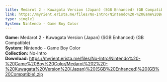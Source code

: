 ```yaml
---
title: Medarot 2 - Kuwagata Version (Japan) (SGB Enhanced) (GB Compatible)
link: https://myrient.erista.me/files/No-Intro/Nintendo%20-%20Game%20Boy%20Color/Medarot%202%20-%20Kuwagata%20Version%20(Japan)%20(SGB%20Enhanced)%20(GB%20Compatible).zip
type: single1
System: Nintendo - Game Boy Color
---
```

<b>Game:</b> Medarot 2 - Kuwagata Version (Japan) (SGB Enhanced) (GB Compatible)<br>
<b>System:</b> Nintendo - Game Boy Color<br>
<b>Collection:</b> No-Intro<br>
<b>Download:</b> https://myrient.erista.me/files/No-Intro/Nintendo%20-%20Game%20Boy%20Color/Medarot%202%20-%20Kuwagata%20Version%20(Japan)%20(SGB%20Enhanced)%20(GB%20Compatible).zip
